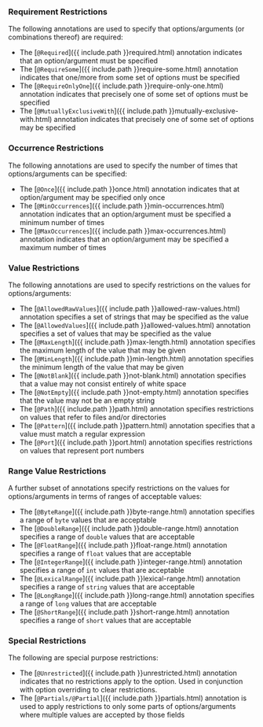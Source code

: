 ### Requirement Restrictions

The following annotations are used to specify that options/arguments (or combinations thereof) are required:

- The [`@Required`]({{ include.path }}required.html) annotation indicates that an option/argument must be specified
- The [`@RequireSome`]({{ include.path }}require-some.html) annotation indicates that one/more from some set of options must be specified
- The [`@RequireOnlyOne`]({{ include.path }}require-only-one.html) annotation indicates that precisely one of some set of options must be specified
- The [`@MutuallyExclusiveWith`]({{ include.path }}mutually-exclusive-with.html) annotation indicates that precisely one of some set of options may be specified

### Occurrence Restrictions

The following annotations are used to specify the number of times that options/arguments can be specified:

- The [`@Once`]({{ include.path }}once.html) annotation indicates that at option/argument may be specified only once
- The [`@MinOccurrences`]({{ include.path }}min-occurrences.html) annotation indicates that an option/argument must be specified a minimum number of times
- The [`@MaxOccurrences`]({{ include.path }}max-occurrences.html) annotation indicates that an option/argument may be specified a maximum number of times

### Value Restrictions

The following annotations are used to specify restrictions on the values for options/arguments:

- The [`@AllowedRawValues`]({{ include.path }}allowed-raw-values.html) annotation specifies a set of strings that may be specified as the value
- The [`@AllowedValues`]({{ include.path }}allowed-values.html) annotation specifies a set of values that may be specified as the value
- The [`@MaxLength`]({{ include.path }}max-length.html) annotation specifies the maximum length of the value that may be given
- The [`@MinLength`]({{ include.path }}min-length.html) annotation specifies the minimum length of the value that may be given
- The [`@NotBlank`]({{ include.path }}not-blank.html) annotation specifies that a value may not consist entirely of white space
- The [`@NotEmpty`]({{ include.path }}not-empty.html) annotation specifies that the value may not be an empty string
- The [`@Path`]({{ include.path }}path.html) annotation specifies restrictions on values that refer to files and/or directories
- The [`@Pattern`]({{ include.path }}pattern.html) annotation specifies that a value must match a regular expression
- The [`@Port`]({{ include.path }}port.html) annotation specifies restrictions on values that represent port numbers

### Range Value Restrictions

A further subset of annotations specify restrictions on the values for options/arguments in terms of ranges of acceptable values:

- The [`@ByteRange`]({{ include.path }}byte-range.html) annotation specifies a range of `byte` values that are acceptable
- The [`@DoubleRange`]({{ include.path }}double-range.html) annotation specifies a range of `double` values that are acceptable
- The [`@FloatRange`]({{ include.path }}float-range.html) annotation specifies a range of `float` values that are acceptable
- The [`@IntegerRange`]({{ include.path }}integer-range.html) annotation specifies a range of `int` values that are acceptable
- The [`@LexicalRange`]({{ include.path }}lexical-range.html) annotation specifies a range of `string` values that are acceptable
- The [`@LongRange`]({{ include.path }}long-range.html) annotation specifies a range of `long` values that are acceptable
- The [`@ShortRange`]({{ include.path }}short-range.html) annotation specifies a range of `short` values that are acceptable

### Special Restrictions

The following are special purpose restrictions:

- The [`@Unrestricted`]({{ include.path }}unrestricted.html) annotation indicates that no restrictions apply to the option.  Used in conjunction with option overriding to clear restrictions.
- The [`@Partials/@Partial`]({{ include.path }}partials.html) annotation is used to apply restrictions to only some parts of options/arguments where multiple values are accepted by those fields